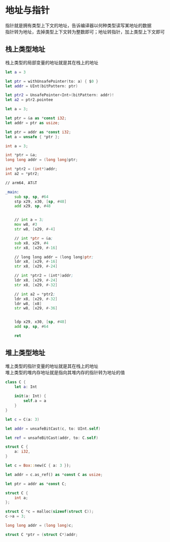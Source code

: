 # 地址与指针

指针就是拥有类型上下文的地址，告诉编译器以何种类型读写某地址的数据  
指针转为地址，去掉类型上下文转为整数即可；地址转指针，加上类型上下文即可

## 栈上类型地址

栈上类型的局部变量的地址就是其在栈上的地址

```swift
let a = 3

let ptr = withUnsafePointer(to: a) { $0 }
let addr = UInt(bitPattern: ptr)

let ptr2 = UnsafePointer<Int>(bitPattern: addr)!
let a2 = ptr2.pointee
```

```rust
let a = 3;

let ptr = &a as *const i32;
let addr = ptr as usize;

let ptr = addr as *const i32;
let a = unsafe { *ptr };
```

```c
int a = 3;

int *ptr = &a;
long long addr = (long long)ptr;

int *ptr2 = (int*)addr;
int a2 = *ptr2;
```

```asm
// arm64, AT&T

_main:
    sub sp, sp, #64
    stp x29, x30, [sp, #48]
    add x29, sp, #48


    // int a = 3;
    mov w8, #3
    str w8, [x29, #-4]

    // int *ptr = &a;
    sub x8, x29, #4
    str x8, [x29, #-16]

    // long long addr = (long long)ptr;
    ldr x8, [x29, #-16]
    str x8, [x29, #-24]

    // int *ptr2 = (int*)addr;
    ldr x8, [x29, #-24]
    str x8, [x29, #-32]

    // int a2 = *ptr2;
    ldr x8, [x29, #-32]
    ldr w8, [x8]
    str w8, [x29, #-36]


    ldp x29, x30, [sp, #48]
    add sp, sp, #64

    ret
```

## 堆上类型地址

堆上类型的指针变量的地址就是其在栈上的地址  
堆上类型的堆内存地址就是指向其堆内存的指针转为地址的值

```swift
class C {
    let a: Int
    
    init(a: Int) {
        self.a = a
    }
}

let c = C(a: 3)

let addr = unsafeBitCast(c, to: UInt.self)

let ref = unsafeBitCast(addr, to: C.self)
```

```rust
struct C {
    a: i32,
}

let c = Box::new(C { a: 3 });

let addr = c.as_ref() as *const C as usize;

let ptr = addr as *const C;
```

```c
struct C {
    int a;
};

struct C *c = malloc(sizeof(struct C));
c->a = 3;

long long addr = (long long)c;

struct C *ptr = (struct C*)addr;
```
